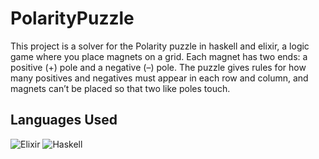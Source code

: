 # PolarityPuzzle
This project is a solver for the Polarity puzzle in haskell and elixir, a logic game where you place magnets on a grid. Each magnet has two ends: a positive (+) pole and a negative (–) pole. The puzzle gives rules for how many positives and negatives must appear in each row and column, and magnets can’t be placed so that two like poles touch.

## Languages Used
![Elixir](https://img.shields.io/badge/Elixir-4B275F?style=for-the-badge&logo=elixir&logoColor=white)
![Haskell](https://img.shields.io/badge/Haskell-5e5086?style=for-the-badge&logo=haskell&logoColor=white)
